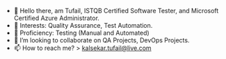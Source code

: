- 👋 Hello there, am Tufail, ISTQB Certified Software Tester, and Microsoft Certified Azure Administrator.
- 👀 Interests: Quality Assurance, Test Automation.
- 🌱 Proficiency: Testing (Manual and Automated)
- 💞️ I’m looking to collaborate on QA Projects, DevOps Projects.
- 📫 How to reach me? > kalsekar.tufail@live.com

<!---
Tufail-Kalsekar/Tufail-Kalsekar is a ✨ special ✨ repository because its `README.md` (this file) appears on your GitHub profile.
You can click the Preview link to take a look at your changes.
--->
